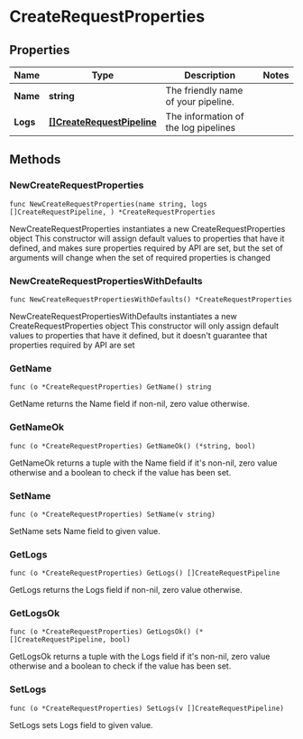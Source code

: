 # CreateRequestProperties

## Properties

|Name | Type | Description | Notes|
|------------ | ------------- | ------------- | -------------|
|**Name** | **string** | The friendly name of your pipeline. | |
|**Logs** | [**[]CreateRequestPipeline**](CreateRequestPipeline.md) | The information of the log pipelines | |

## Methods

### NewCreateRequestProperties

`func NewCreateRequestProperties(name string, logs []CreateRequestPipeline, ) *CreateRequestProperties`

NewCreateRequestProperties instantiates a new CreateRequestProperties object
This constructor will assign default values to properties that have it defined,
and makes sure properties required by API are set, but the set of arguments
will change when the set of required properties is changed

### NewCreateRequestPropertiesWithDefaults

`func NewCreateRequestPropertiesWithDefaults() *CreateRequestProperties`

NewCreateRequestPropertiesWithDefaults instantiates a new CreateRequestProperties object
This constructor will only assign default values to properties that have it defined,
but it doesn't guarantee that properties required by API are set

### GetName

`func (o *CreateRequestProperties) GetName() string`

GetName returns the Name field if non-nil, zero value otherwise.

### GetNameOk

`func (o *CreateRequestProperties) GetNameOk() (*string, bool)`

GetNameOk returns a tuple with the Name field if it's non-nil, zero value otherwise
and a boolean to check if the value has been set.

### SetName

`func (o *CreateRequestProperties) SetName(v string)`

SetName sets Name field to given value.


### GetLogs

`func (o *CreateRequestProperties) GetLogs() []CreateRequestPipeline`

GetLogs returns the Logs field if non-nil, zero value otherwise.

### GetLogsOk

`func (o *CreateRequestProperties) GetLogsOk() (*[]CreateRequestPipeline, bool)`

GetLogsOk returns a tuple with the Logs field if it's non-nil, zero value otherwise
and a boolean to check if the value has been set.

### SetLogs

`func (o *CreateRequestProperties) SetLogs(v []CreateRequestPipeline)`

SetLogs sets Logs field to given value.



